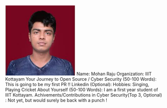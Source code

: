 ![Mohan Raju](./contributors/images/mohan-raju.jpg)
Name: Mohan Raju
Organization: IIIT Kottayam
Your Journey to Open Source / Cyber Security (50-100 Words): This is going to be my first PR !!
Linkedin (Optional):
Hobbies: Singing, Playing Cricket
About Yourself (50-100 Words): I am a first year student of IIIT Kottayam.
Achivements/Contributions in Cyber Security(Top 3, Optional) : Not yet, but would surely be back with a punch !